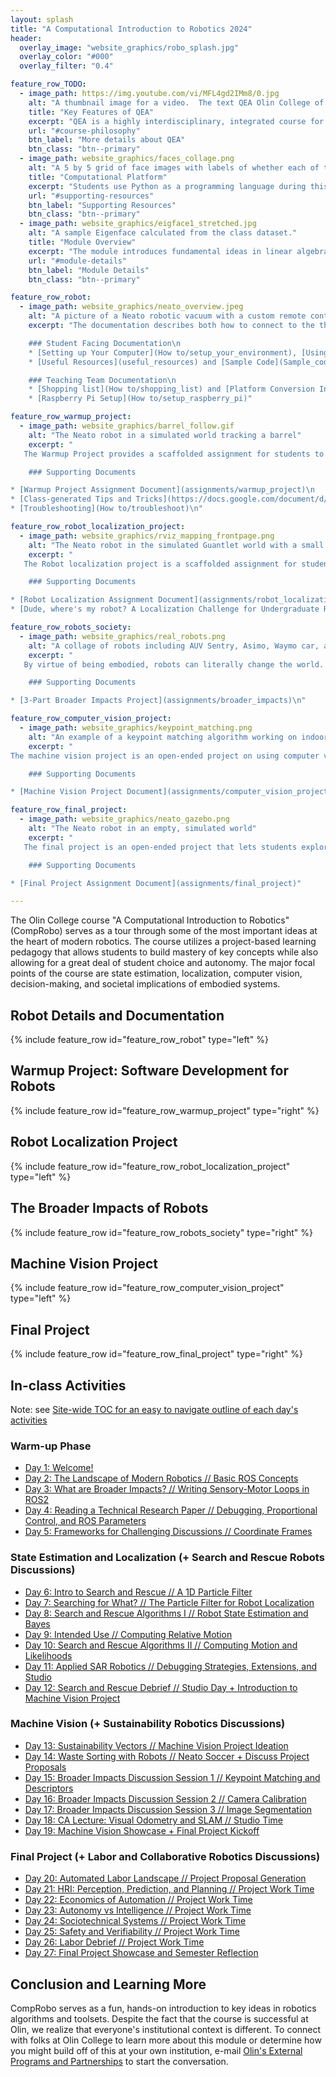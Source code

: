 ```yaml
---
layout: splash
title: "A Computational Introduction to Robotics 2024"
header:
  overlay_image: "website_graphics/robo_splash.jpg"
  overlay_color: "#000"
  overlay_filter: "0.4"

feature_row_TODO:
  - image_path: https://img.youtube.com/vi/MFL4gd2IMm8/0.jpg
    alt: "A thumbnail image for a video.  The text QEA Olin College of Engineering appears on a textured blue background"
    title: "Key Features of QEA"
    excerpt: "QEA is a highly interdisciplinary, integrated course for teaching technical content."
    url: "#course-philosophy"
    btn_label: "More details about QEA"
    btn_class: "btn--primary"
  - image_path: website_graphics/faces_collage.png
    alt: "A 5 by 5 grid of face images with labels of whether each of them are smiling."
    title: "Computational Platform"
    excerpt: "Students use Python as a programming language during this module.  Use the button below to see sample code and other materials."
    url: "#supporting-resources"
    btn_label: "Supporting Resources"
    btn_class: "btn--primary"
  - image_path: website_graphics/eigface1_stretched.jpg
    alt: "A sample Eigenface calculated from the class dataset."
    title: "Module Overview"
    excerpt: "The module introduces fundamental ideas in linear algebra through a deep dive into creating a facial recognition system."
    url: "#module-details"
    btn_label: "Module Details"
    btn_class: "btn--primary"

feature_row_robot:
  - image_path: website_graphics/neato_overview.jpeg
    alt: "A picture of a Neato robotic vacuum with a custom remote control interface based on Raspberry Pi"
    excerpt: "The documentation describes both how to connect to the the physical robot or a simulator and how to build your own customized Neato.

    ### Student Facing Documentation\n
    * [Setting up Your Computer](How to/setup_your_environment), [Using the Neatos](How to/use_the_neatos), and [Using the Turtlebot 4](How to/use_the_turtlebot4)\n
    * [Useful Resources](useful_resources) and [Sample Code](Sample_code/sample_code)\n

    ### Teaching Team Documentation\n
    * [Shopping list](How to/shopping_list) and [Platform Conversion Instructions](How to/Platform Conversion Instructions.pdf)\n
    * [Raspberry Pi Setup](How to/setup_raspberry_pi)"

feature_row_warmup_project:
  - image_path: website_graphics/barrel_follow.gif
    alt: "The Neato robot in a simulated world tracking a barrel"
    excerpt: "
   The Warmup Project provides a scaffolded assignment for students to get up to speed with important concepts in ROS through implementing compelling behaviors on a robot.  The project emphasizes the establishment of good practices such as debugging techniques and visualization.

    ### Supporting Documents

* [Warmup Project Assignment Document](assignments/warmup_project)\n
* [Class-generated Tips and Tricks](https://docs.google.com/document/d/15u9fvz5TsuPaSnvE1h_dyiVO2Rk7YTIyNweKpGGwuTE/edit?usp=drive_link)\n
* [Troubleshooting](How to/troubleshoot)\n"

feature_row_robot_localization_project:
  - image_path: website_graphics/rviz_mapping_frontpage.png
    alt: "The Neato robot in the simulated Guantlet world with a small number of laser scans collected to localize."
    excerpt: "
   The Robot localization project is a scaffolded assignment for students to learn about the particle filter algorithm. Along the way they will learn some basics of Bayesian inference and some new ROS tools and workflows.

    ### Supporting Documents

* [Robot Localization Assignment Document](assignments/robot_localization)\n
* [Dude, where's my robot? A Localization Challenge for Undergraduate Robotics](https://dl.acm.org/doi/abs/10.5555/3297863.3297895)\n"

feature_row_robots_society:
  - image_path: website_graphics/real_robots.png
    alt: "A collage of robots including AUV Sentry, Asimo, Waymo car, a coffee maker, factory assembly arms, and a Boston Dynamics Spot."
    excerpt: "
   By virtue of being embodied, robots can literally change the world. Daily in-class activities and a 3-part assignment examine the impacts and implications of robotic systems and algorithmic choices made in their design.

    ### Supporting Documents

* [3-Part Broader Impacts Project](assignments/broader_impacts)\n"

feature_row_computer_vision_project:
  - image_path: website_graphics/keypoint_matching.png
    alt: "An example of a keypoint matching algorithm working on indoor images"
    excerpt: "
The machine vision project is an open-ended project on using computer vision in the context of robotics.

    ### Supporting Documents

* [Machine Vision Project Document](assignments/computer_vision_project)\n"

feature_row_final_project:
  - image_path: website_graphics/neato_gazebo.png
    alt: "The Neato robot in an empty, simulated world"
    excerpt: "
   The final project is an open-ended project that lets students explore a robotics topic and algorithms in depth.

    ### Supporting Documents

* [Final Project Assignment Document](assignments/final_project)"

---
```


The Olin College course "A Computational Introduction to Robotics" (CompRobo) serves as a tour through some of the most important ideas at the heart of modern robotics.  The course utilizes a project-based learning pedagogy that allows students to build mastery of key concepts while also allowing for a great deal of student choice and autonomy.  The major focal points of the course are state estimation, localization, computer vision, decision-making, and societal implications of embodied systems. 

<!-- {% include feature_row %}-->

## <a name="robot-details"/> Robot Details and Documentation

{% include feature_row id="feature_row_robot" type="left" %}

## <a name="module-details"/> Warmup Project: Software Development for Robots

{% include feature_row id="feature_row_warmup_project" type="right" %}

## <a name="module-details"/> Robot Localization Project

{% include feature_row id="feature_row_robot_localization_project" type="left" %}

## <a name="module-details"/> The Broader Impacts of Robots

{% include feature_row id="feature_row_robots_society" type="right" %}

## <a name="module-details"/> Machine Vision Project

{% include feature_row id="feature_row_computer_vision_project" type="left" %}

## <a name="module-details"/> Final Project

{% include feature_row id="feature_row_final_project" type="right" %}

## In-class Activities

Note: see [Site-wide TOC for an easy to navigate outline of each day's activities](toc)

### Warm-up Phase
* [Day 1: Welcome!](in-class/day01)
* [Day 2: The Landscape of Modern Robotics // Basic ROS Concepts](in-class/day02)
* [Day 3: What are Broader Impacts? // Writing Sensory-Motor Loops in ROS2](in-class/day03)
* [Day 4: Reading a Technical Research Paper // Debugging, Proportional Control, and ROS Parameters](in-class/day04)
* [Day 5: Frameworks for Challenging Discussions // Coordinate Frames](in-class/day05)

### State Estimation and Localization (+ Search and Rescue Robots Discussions)
* [Day 6: Intro to Search and Rescue // A 1D Particle Filter](in-class/day06) 
* [Day 7: Searching for What? // The Particle Filter for Robot Localization](in-class/day07)
* [Day 8: Search and Rescue Algorithms I // Robot State Estimation and Bayes](in-class/day08)
* [Day 9: Intended Use // Computing Relative Motion](in-class/day09)
* [Day 10: Search and Rescue Algorithms II // Computing Motion and Likelihoods](in-class/day10)
* [Day 11: Applied SAR Robotics // Debugging Strategies, Extensions, and Studio](in-class/day11)
* [Day 12: Search and Rescue Debrief // Studio Day + Introduction to Machine Vision Project](in-class/day12)

### Machine Vision (+ Sustainability Robotics Discussions)
* [Day 13: Sustainability Vectors // Machine Vision Project Ideation](in-class/day13)
* [Day 14: Waste Sorting with Robots // Neato Soccer + Discuss Project Proposals](in-class/day14)
* [Day 15: Broader Impacts Discussion Session 1 // Keypoint Matching and Descriptors](in-class/day15)
* [Day 16: Broader Impacts Discussion Session 2 // Camera Calibration](in-class/day16)
* [Day 17: Broader Impacts Discussion Session 3 // Image Segmentation](in-class/day17)
* [Day 18: CA Lecture: Visual Odometry and SLAM // Studio Time](in-class/day18)
* [Day 19: Machine Vision Showcase + Final Project Kickoff](in-class/day19)

### Final Project (+ Labor and Collaborative Robotics Discussions)
* [Day 20: Automated Labor Landscape // Project Proposal Generation](in-class/day20)
* [Day 21: HRI: Perception, Prediction, and Planning // Project Work Time](in-class/day21)
* [Day 22: Economics of Automation // Project Work Time](in-class/day22)
* [Day 23: Autonomy vs Intelligence // Project Work Time](in-class/day23)
* [Day 24: Sociotechnical Systems // Project Work Time](in-class/day24)
* [Day 25: Safety and Verifiability // Project Work Time](in-class/day25)
* [Day 26: Labor Debrief // Project Work Time](in-class/day26)
* [Day 27: Final Project Showcase and Semester Reflection](in-class/day27)


## Conclusion and Learning More
CompRobo serves as a fun, hands-on introduction to key ideas in robotics algorithms and toolsets.  Despite the fact that the course is successful at Olin, we realize that everyone's institutional context is different. To connect with folks at Olin College to learn more about this module or determine how you might build off of this at your own institution, e-mail <a href="mailto:oepp@olin.edu">Olin's External Programs and Partnerships</a> to start the conversation.
